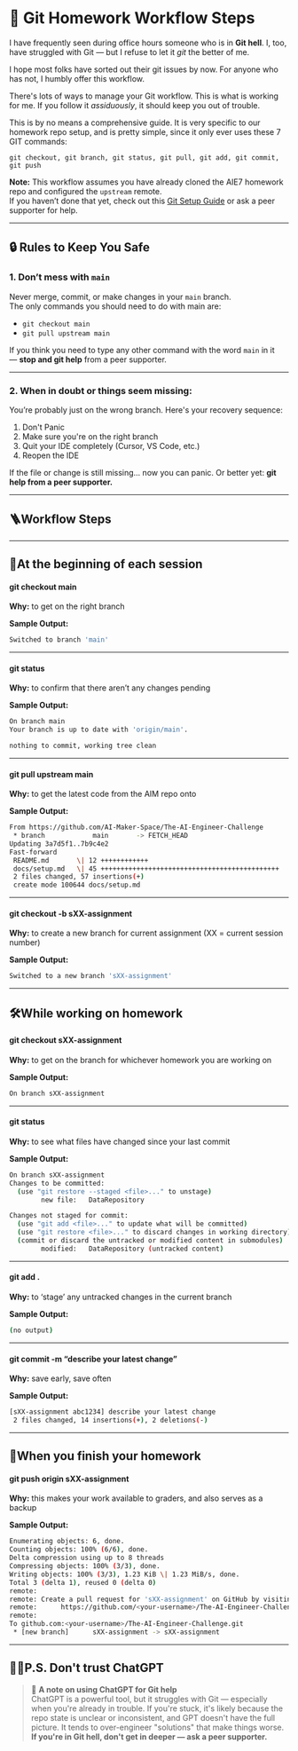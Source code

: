 # 🧭 Git Homework Workflow Steps 

I have frequently seen during office hours someone who is in **Git hell**. 
I, too, have struggled with Git — but I refuse to let it _git_ the better of me.

I hope most folks have sorted out their git issues by now. For anyone who has not, I humbly offer this workflow. 

There's lots of ways to manage your Git workflow. This is what is working for me.
If you follow it _assiduously_, it should keep you out of trouble. 

This is by no means a comprehensive guide. It is very specific to our homework repo setup, and is pretty simple, since it only ever uses these 7 GIT commands:

```
git checkout, git branch, git status, git pull, git add, git commit, git push
```

**Note:** This workflow assumes you have already cloned the AIE7 homework repo and configured the `upstream` remote.  
If you haven’t done that yet, check out this [Git Setup Guide](https://github.com/BQ31X/Revamped-AI-Engineer-Challenge/blob/main/docs/GIT_SETUP.md) or ask a peer supporter for help.


---

## 🔒 Rules to Keep You Safe

### 1. Don’t mess with `main`

Never merge, commit, or make changes in your `main` branch.  
The only commands you should need to do with main are:

- `git checkout main`
- `git pull upstream main`

If you think you need to type any other command with the word `main` in it — **stop and git help** from a peer supporter.

---

### 2. When in doubt or things seem missing:

You’re probably just on the wrong branch. Here's your recovery sequence:

1. Don't Panic
2. Make sure you're on the right branch
3. Quit your IDE completely (Cursor, VS Code, etc.)
4. Reopen the IDE

If the file or change is still missing… now you can panic. 
Or better yet: **git help from a peer supporter.**

---
## 🪜Workflow Steps


---

## 🛫At the beginning of each session

#### git checkout main

**Why:**  to get on the right branch

**Sample Output:**
```bash
Switched to branch 'main'
```

---
#### git status

**Why:**  to confirm that there aren’t any changes pending

**Sample Output:**
```bash
On branch main
Your branch is up to date with 'origin/main'.

nothing to commit, working tree clean
```

---
#### git pull upstream main

**Why:**  to get the latest code from the AIM repo onto

**Sample Output:**
```bash
From https://github.com/AI-Maker-Space/The-AI-Engineer-Challenge
 * branch            main       -> FETCH_HEAD
Updating 3a7d5f1..7b9c4e2
Fast-forward
 README.md       \| 12 ++++++++++++
 docs/setup.md   \| 45 +++++++++++++++++++++++++++++++++++++++++++++
 2 files changed, 57 insertions(+)
 create mode 100644 docs/setup.md
```

---
#### git checkout -b sXX-assignment

**Why:**  to create a new branch for current assignment 
(XX = current session number)

**Sample Output:**
```bash
Switched to a new branch 'sXX-assignment'
```

---

## 🛠️While working on homework

#### git checkout sXX-assignment

**Why:**  to get on the branch for whichever homework you are working on

**Sample Output:**
```bash
On branch sXX-assignment
```

---
#### git status

**Why:**  to see what files have changed since your last commit

**Sample Output:**
```bash
On branch sXX-assignment
Changes to be committed:
  (use "git restore --staged <file>..." to unstage)
        new file:   DataRepository

Changes not staged for commit:
  (use "git add <file>..." to update what will be committed)
  (use "git restore <file>..." to discard changes in working directory)
  (commit or discard the untracked or modified content in submodules)
        modified:   DataRepository (untracked content)

```

---
#### git add .

**Why:** to ‘stage’ any untracked changes in the current branch

**Sample Output:**
```bash
(no output)
```

---
#### git commit -m “describe your latest change”

**Why:** save early, save often

**Sample Output:**
```bash
[sXX-assignment abc1234] describe your latest change
 2 files changed, 14 insertions(+), 2 deletions(-)
```

---

## 🏁When you finish your homework

#### git push origin sXX-assignment

**Why:**  this makes your work available to graders, and also serves as a backup

**Sample Output:**
```bash
Enumerating objects: 6, done.
Counting objects: 100% (6/6), done.
Delta compression using up to 8 threads
Compressing objects: 100% (3/3), done.
Writing objects: 100% (3/3), 1.23 KiB \| 1.23 MiB/s, done.
Total 3 (delta 1), reused 0 (delta 0)
remote: 
remote: Create a pull request for 'sXX-assignment' on GitHub by visiting:
remote:      https://github.com/<your-username>/The-AI-Engineer-Challenge/pull/new/sXX-assignment
remote: 
To github.com:<your-username>/The-AI-Engineer-Challenge.git
 * [new branch]      sXX-assignment -> sXX-assignment
```

---
## 🤖❌P.S. Don't trust ChatGPT

> 🚫 **A note on using ChatGPT for Git help**  
> ChatGPT is a powerful tool, but it struggles with Git — especially when you're already in trouble. If you're stuck, it's likely because the repo state is unclear or inconsistent, and GPT doesn't have the full picture. It tends to over-engineer "solutions" that make things worse.  
> **If you're in Git hell, don't get in deeper — ask a peer supporter.**


